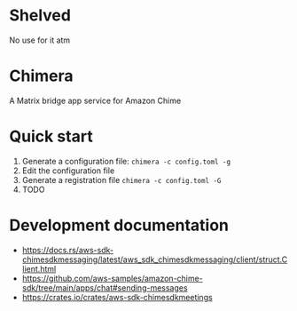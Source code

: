 # Shelved 
No use for it atm

# Chimera
A Matrix bridge app service for Amazon Chime

# Quick start
1. Generate a configuration file: `chimera -c config.toml -g`
2. Edit the configuration file
3. Generate a registration file `chimera -c config.toml -G`
4. TODO

# Development documentation
- https://docs.rs/aws-sdk-chimesdkmessaging/latest/aws_sdk_chimesdkmessaging/client/struct.Client.html
- https://github.com/aws-samples/amazon-chime-sdk/tree/main/apps/chat#sending-messages
- https://crates.io/crates/aws-sdk-chimesdkmeetings
